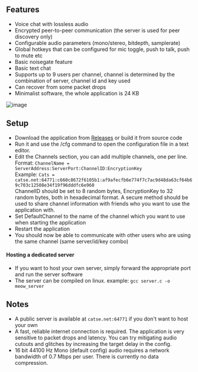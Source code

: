 ## Features
- Voice chat with lossless audio
- Encrypted peer-to-peer communication (the server is used for peer discovery only)
- Configurable audio parameters (mono/stereo, bitdepth, samplerate)
- Global hotkeys that can be configured for mic toggle, push to talk, push to mute etc
- Basic noisegate feature
- Basic text chat
- Supports up to 9 users per channel, channel is determined by the combination of server, channel id and key used
- Can recover from some packet drops
- Minimalist software, the whole application is 24 KB
  
![image](https://user-images.githubusercontent.com/45233053/170481636-2943db7b-9253-496c-8fe2-19f03151b069.png)

## Setup
- Download the application from [Releases](https://github.com/catsethecat/meow/releases) or build it from source code
- Run it and use the /cfg command to open the configuration file in a text editor.
- Edit the Channels section, you can add multiple channels, one per line.   
  Format: ```ChannelName = ServerAddress:ServerPort:ChannelID:EncryptionKey```  
  Example: ```Cats = catse.net:64771:c660c8672f6105b1:af9afecfb6e774f7c7ac9d48da63cf64b69c703c12508e34f19f96dddfc6e960```  
  ChannelID should be set to 8 random bytes, EncryptionKey to 32 random bytes, both in hexadecimal format. 
  A secure method should be used to share channel information with friends who you want to use the application with.
- Set DefaultChannel to the name of the channel which you want to use when starting the application
- Restart the application
- You should now be able to communicate with other users who are using the same channel (same server/id/key combo)
#### Hosting a dedicated server
- If you want to host your own server, simply forward the appropriate port and run the server software
- The server can be compiled on linux. example: ```gcc server.c -o meow_server```

## Notes
- A public server is available at ```catse.net:64771``` if you don't want to host your own
- A fast, reliable internet connection is required. The application is very sensitive to packet drops and latency. You can try mitigating audio cutouts and glitches by increasing the target delay in the config.
- 16 bit 44100 Hz Mono (default config) audio requires a network bandwidth of 0.7 Mbps per user. There is currently no data compression.
